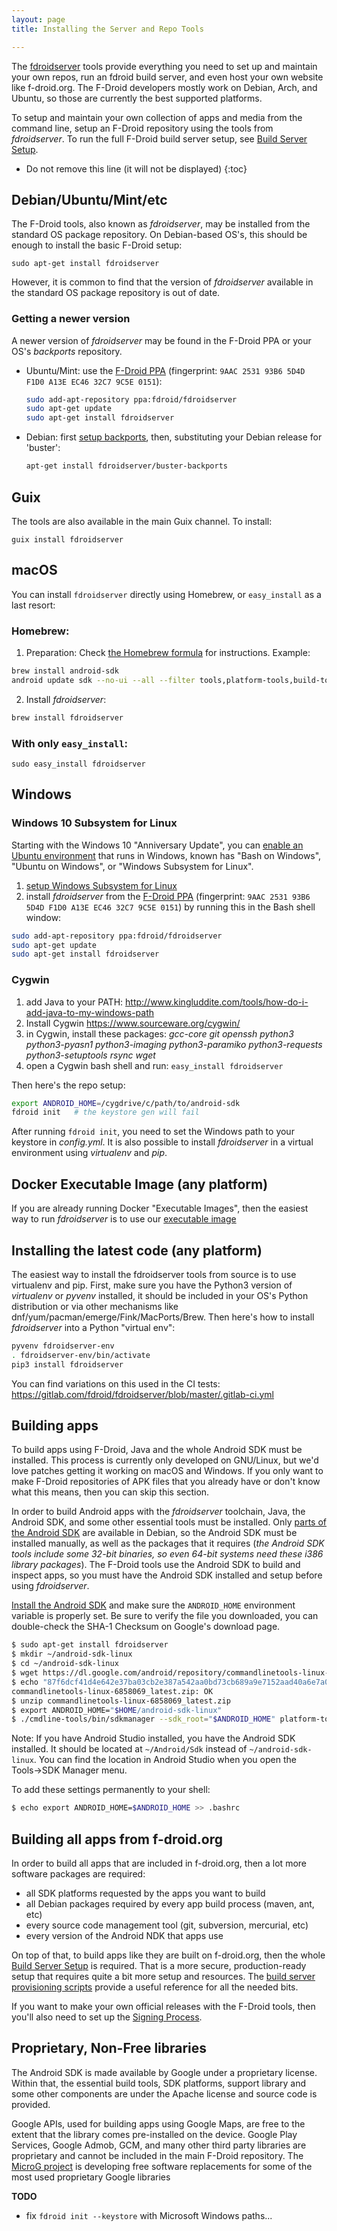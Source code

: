 ```yaml
---
layout: page
title: Installing the Server and Repo Tools

---
```


The [fdroidserver](https://gitlab.com/fdroid/fdroidserver) tools provide
everything you need to set up and maintain your own repos, run an fdroid
build server, and even host your own website like f-droid.org. The
F-Droid developers mostly work on Debian, Arch, and Ubuntu, so those are
currently the best supported platforms.

To setup and maintain your own collection of apps and media from the
command line, setup an F-Droid repository using the tools from
_fdroidserver_.  To run the full F-Droid build server setup, see
[Build Server Setup](../Build_Server_Setup).

* Do not remove this line (it will not be displayed)
{:toc}


## Debian/Ubuntu/Mint/etc

The F-Droid tools, also known as _fdroidserver_, may be installed
from the standard OS package repository.  On Debian-based OS's,
this should be enough to install the basic F-Droid setup:

    sudo apt-get install fdroidserver

However, it is common to find that the version of _fdroidserver_ available
in the standard OS package repository is out of date.

### Getting a newer version

A newer version of _fdroidserver_ may be found in the F-Droid PPA or your OS's _backports_ repository.

-   Ubuntu/Mint: use the
    [F-Droid PPA](https://launchpad.net/~fdroid/+archive/fdroidserver/+packages)
    (fingerprint: `9AAC 2531 93B6 5D4D F1D0 A13E EC46 32C7 9C5E 0151`):

    ```bash
    sudo add-apt-repository ppa:fdroid/fdroidserver
    sudo apt-get update
    sudo apt-get install fdroidserver
    ```

-   Debian: first [setup backports](http://backports.debian.org/Instructions/#index2h2),
    then, substituting your Debian release for 'buster':
    ```bash
    apt-get install fdroidserver/buster-backports
    ```


## Guix
The tools are also available in the main Guix channel. To install:  
```
guix install fdroidserver
```


## macOS

You can install `fdroidserver` directly using Homebrew, or `easy_install` as a last resort:

### Homebrew:

1. Preparation: Check [the Homebrew formula](https://formulae.brew.sh/formula/fdroidserver) for instructions. Example:

```bash
brew install android-sdk
android update sdk --no-ui --all --filter tools,platform-tools,build-tools-25.0.0
```

2. Install _fdroidserver_:
```bash
brew install fdroidserver
```

### With only `easy_install`:

```
sudo easy_install fdroidserver
```


## Windows

### Windows 10 Subsystem for Linux

Starting with the Windows 10 "Anniversary Update", you can [enable an
Ubuntu environment](https://msdn.microsoft.com/en-us/commandline/wsl/install_guide)
that runs in Windows, known has "Bash on Windows", "Ubuntu on Windows",
or "Windows Subsystem for Linux".

1.  [setup Windows Subsystem for Linux](https://msdn.microsoft.com/en-us/commandline/wsl/install_guide)
2.  install *fdroidserver* from the
    [F-Droid PPA](https://launchpad.net/~fdroid/+archive/fdroidserver/+packages)
    (fingerprint: `9AAC 2531 93B6 5D4D F1D0 A13E EC46 32C7 9C5E 0151`)
    by running this in the Bash shell window:
```bash
sudo add-apt-repository ppa:fdroid/fdroidserver
sudo apt-get update
sudo apt-get install fdroidserver
```


### Cygwin

1.  add Java to your PATH:
    <http://www.kingluddite.com/tools/how-do-i-add-java-to-my-windows-path>
2.  Install Cygwin <https://www.sourceware.org/cygwin/>
3.  in Cygwin, install these packages: *gcc-core git openssh python3
    python3-pyasn1 python3-imaging python3-paramiko python3-requests
    python3-setuptools rsync wget*
4.  open a Cygwin bash shell and run: `easy_install fdroidserver`

Then here's the repo setup:

```bash
export ANDROID_HOME=/cygdrive/c/path/to/android-sdk
fdroid init   # the keystore gen will fail
```

After running `fdroid init`, you need to set the Windows path to your
keystore in _config.yml_.  It is also possible to install
_fdroidserver_ in a virtual environment using _virtualenv_ and _pip_.


## Docker Executable Image (any platform)

If you are already running Docker "Executable Images", then the
easiest way to run _fdroidserver_ is to use our
[executable image](https://gitlab.com/fdroid/docker-executable-fdroidserver)


## Installing the latest code (any platform)

The easiest way to install the fdroidserver tools from source is to use
virtualenv and pip. First, make sure you have the Python3 version of
_virtualenv_ or _pyvenv_ installed, it
should be included in your OS's Python distribution or via other
mechanisms like dnf/yum/pacman/emerge/Fink/MacPorts/Brew. Then here's
how to install _fdroidserver_ into a Python "virtual
env":

```bash
pyvenv fdroidserver-env
. fdroidserver-env/bin/activate
pip3 install fdroidserver
```

You can find variations on this used in the CI tests:
https://gitlab.com/fdroid/fdroidserver/blob/master/.gitlab-ci.yml


## Building apps

To build apps using F-Droid, Java and the whole Android SDK must be
installed.  This process is currently only developed on GNU/Linux, but
we'd love patches getting it working on macOS and Windows. If you only
want to make F-Droid repositories of APK files that you already have
or don't know what this means, then you can skip this section.

In order to build Android apps with the _fdroidserver_ toolchain,
Java, the Android SDK, and some other essential tools must be
installed.  Only
[parts of the Android SDK](https://qa.debian.org/developer.php?email=android-tools-devel%40lists.alioth.debian.org)
are available in Debian, so the Android SDK must be installed
manually, as well as the packages that it requires (_the Android SDK
tools include some 32-bit binaries, so even 64-bit systems need these
i386 library packages_). The F-Droid tools use the Android SDK to
build and inspect apps, so you must have the Android SDK installed and
setup before using _fdroidserver_.

[Install the Android SDK](https://developer.android.com/sdk/index.html#downloads)
and make sure the `ANDROID_HOME` environment variable is properly
set. Be sure to verify the file you downloaded, you can double-check
the SHA-1 Checksum on Google's download page.

```bash
$ sudo apt-get install fdroidserver
$ mkdir ~/android-sdk-linux
$ cd ~/android-sdk-linux
$ wget https://dl.google.com/android/repository/commandlinetools-linux-6858069_latest.zip
$ echo "87f6dcf41d4e642e37ba03cb2e387a542aa0bd73cb689a9e7152aad40a6e7a08  commandlinetools-linux-6858069_latest.zip" | sha256sum -c
commandlinetools-linux-6858069_latest.zip: OK
$ unzip commandlinetools-linux-6858069_latest.zip
$ export ANDROID_HOME="$HOME/android-sdk-linux"
$ ./cmdline-tools/bin/sdkmanager --sdk_root="$ANDROID_HOME" platform-tools "build-tools;30.0.3"
```

Note: If you have Android Studio installed, you have the Android SDK installed.
It should be located at `~/Android/Sdk` instead of `~/android-sdk-linux`.
You can find the location in Android Studio when you open the
Tools→SDK Manager menu.

To add these settings permanently to your shell:

```bash
$ echo export ANDROID_HOME=$ANDROID_HOME >> .bashrc
```

## Building all apps from f-droid.org

In order to build all apps that are included in f-droid.org, then a
lot more software packages are required:

- all SDK platforms requested by the apps you want to build
- all Debian packages required by every app build process (maven, ant, etc)
- every source code management tool (git, subversion, mercurial, etc)
- every version of the Android NDK that apps use

On top of that, to build apps like they are built on f-droid.org, then
the whole [Build Server Setup](../Build_Server_Setup) is required.
That is a more secure, production-ready setup that requires quite a
bit more setup and resources.  The
[build server provisioning scripts](https://gitlab.com/fdroid/fdroidserver/tree/master/buildserver/)
provide a useful reference for all the needed bits.

If you want to make your own official releases with the F-Droid tools,
then you'll also need to set up the
[Signing Process](../Signing_Process).


## Proprietary, Non-Free libraries

The Android SDK is made available by Google under a proprietary
license. Within that, the essential build tools, SDK platforms,
support library and some other components are under the Apache license
and source code is provided.

Google APIs, used for building apps using Google Maps, are free to the
extent that the library comes pre-installed on the device.  Google
Play Services, Google Admob, GCM, and many other third party libraries
are proprietary and cannot be included in the main F-Droid repository.
The [MicroG project](https://microg.org) is developing free software
replacements for some of the most used proprietary Google libraries


__TODO__

-   fix `fdroid init --keystore` with Microsoft Windows paths...
